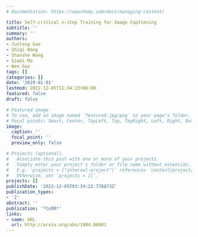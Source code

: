 ```yaml
---
# Documentation: https://wowchemy.com/docs/managing-content/

title: Self-critical n-step Training for Image Captioning
subtitle: ''
summary: ''
authors:
- Junlong Gao
- Shiqi Wang
- Shanshe Wang
- Siwei Ma
- Wen Gao
tags: []
categories: []
date: '2019-01-01'
lastmod: 2022-12-05T11:34:23+08:00
featured: false
draft: false

# Featured image
# To use, add an image named `featured.jpg/png` to your page's folder.
# Focal points: Smart, Center, TopLeft, Top, TopRight, Left, Right, BottomLeft, Bottom, BottomRight.
image:
  caption: ''
  focal_point: ''
  preview_only: false

# Projects (optional).
#   Associate this post with one or more of your projects.
#   Simply enter your project's folder or file name without extension.
#   E.g. `projects = ["internal-project"]` references `content/project/deep-learning/index.md`.
#   Otherwise, set `projects = []`.
projects: []
publishDate: '2022-12-05T03:34:22.778873Z'
publication_types:
- '2'
abstract: ''
publication: '*CoRR*'
links:
- name: URL
  url: http://arxiv.org/abs/1904.06861
---
```

